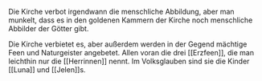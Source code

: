 Die Kirche verbot irgendwann die menschliche Abbildung, aber man munkelt, dass es in den goldenen Kammern der Kirche noch menschliche Abbilder der Götter gibt.

Die Kirche verbietet es, aber außerdem werden in der Gegend mächtige Feen und Naturgeister angebetet. Allen voran die drei [[Erzfeen]], die man leichthin nur die [[Herrinnen]] nennt. Im Volksglauben sind sie die Kinder [[Luna]] und [[Jelen]]s.